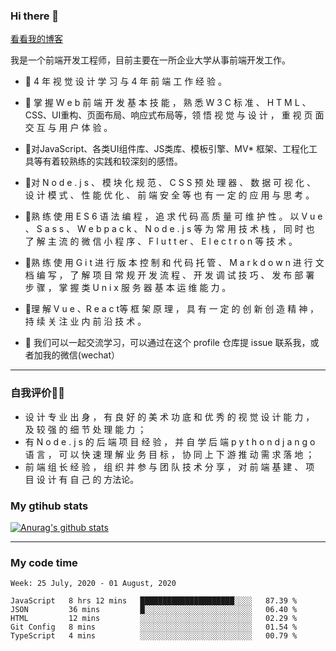 
### Hi there 👋

<p align="left">
  <a href="https://juejin.im/user/2963939081065816">看看我的博客</a>
</p>

我是一个前端开发工程师，目前主要在一所企业大学从事前端开发工作。

- 🔭 4 年 视 觉 设 计 学 习 与 4 年 前 端 工 作 经 验 。
- 🔭 掌 握 W e b 前 端 开 发 基 本 技 能 ， 熟 悉 W 3 C 标 准 、 H T M L 、
CSS、UI重构、页面布局、响应式布局等，领 悟 视 觉 与 设 计 ，
重 视 页 面 交 互 与 用 户 体 验 。
- 🔭对JavaScript、各类UI组件库、JS类库、模板引擎、MV*
框架、工程化工具等有着较熟练的实践和较深刻的感悟。
- 🔭对 N o d e . j s 、 模 块 化 规 范 、 C S S 预 处 理 器 、 数 据 可 视 化 、
设 计 模 式 、 性 能 优 化 、 前 端 安 全 等 也 有 一 定 的 应 用 与 思 考 。
- 🔭熟 练 使 用 E S 6 语 法 编 程 ， 追 求 代 码 高 质 量 可 维 护 性 。 以
V u e 、 S a s s 、 W e b p a c k 、 N o d e . j s 等 为 常 用 技 术 栈 ， 同 时
也 了 解 主 流 的 微 信 小 程 序 、 F l u t t er 、 E l e c t r o n 等 技 术 。
- 🔭熟 练 使 用 G i t 进 行 版 本 控 制 和 代 码 托 管 、 M a r k d o w n 进 行
文 档 编 写 ， 了 解 项 目 常 规 开 发 流 程 、 开 发 调 试 技 巧 、 发 布 部
署 步 骤 ， 掌 握 类 U n i x 服 务 器 基 本 运 维 能 力 。
- 🔭理 解 V u e 、R e a c t等 框 架 原 理 ， 具 有 一 定 的 创 新 创 造 精 神 ， 持 续 关
注 业 内 前 沿 技 术 。

- 💬 我们可以一起交流学习，可以通过在这个 profile 仓库提 issue 联系我，或者加我的微信(wechat）

***
### 自我评价👯🌱
- 设 计 专 业 出 身 ， 有 良 好 的 美 术 功 底 和 优 秀 的 视 觉 设 计 能 力 ，
及 较 强 的 细 节 处 理 能 力 ；
-  有 N o d e . j s 的 后 端 项 目 经 验 ， 并 自 学 后 端 p y t h o n d j a n g o
语 言 ， 可 以 快 速 理 解 业 务 目 标 ， 协 同 上 下 游 推 动 需 求 落 地 ；
- 前 端 组 长 经 验 ， 组 织 并 参 与 团 队 技 术 分 享 ， 对 前 端 基 建 、 项
目 设 计 有 自 己 的 方法论。



### My gtihub stats

[![Anurag's github stats](https://github-readme-stats.vercel.app/api?username=songpengyuan)](https://github.com/songpengyuan/github-readme-stats)

***

### My code time

<!--START_SECTION:waka-->
```text
Week: 25 July, 2020 - 01 August, 2020

JavaScript   8 hrs 12 mins   █████████████████████░░░░   87.39 % 
JSON         36 mins         █░░░░░░░░░░░░░░░░░░░░░░░░   06.40 % 
HTML         12 mins         ░░░░░░░░░░░░░░░░░░░░░░░░░   02.29 % 
Git Config   8 mins          ░░░░░░░░░░░░░░░░░░░░░░░░░   01.54 % 
TypeScript   4 mins          ░░░░░░░░░░░░░░░░░░░░░░░░░   00.79 %
```
<!--END_SECTION:waka-->

